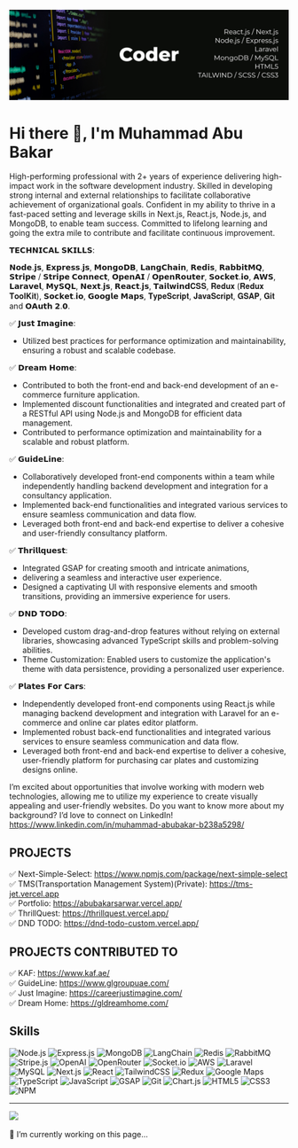 ![Web App Developer](https://github.com/abubakar-sarwar/abubakar-sarwar/blob/main/banner.jpg)

# Hi there 👋, I'm Muhammad Abu Bakar
High-performing professional with 2+ years of experience delivering high-impact work in the software development industry. Skilled in developing strong internal and external relationships to facilitate collaborative achievement of organizational goals. Confident in my ability to thrive in a fast-paced setting and leverage skills in Next.js, React.js, Node.js, and MongoDB, to enable team success. Committed to lifelong learning and going the extra mile to contribute and facilitate continuous improvement.

𝗧𝗘𝗖𝗛𝗡𝗜𝗖𝗔𝗟 𝗦𝗞𝗜𝗟𝗟𝗦:<br/>
<p>
𝗡𝗼𝗱𝗲.𝗷𝘀, 𝗘𝘅𝗽𝗿𝗲𝘀𝘀.𝗷𝘀, 𝗠𝗼𝗻𝗴𝗼𝗗𝗕, 𝗟𝗮𝗻𝗴𝗖𝗵𝗮𝗶𝗻, 𝗥𝗲𝗱𝗶𝘀, 𝗥𝗮𝗯𝗯𝗶𝘁𝗠𝗤, 𝗦𝘁𝗿𝗶𝗽𝗲 / 𝗦𝘁𝗿𝗶𝗽𝗲 𝗖𝗼𝗻𝗻𝗲𝗰𝘁, 𝗢𝗽𝗲𝗻𝗔𝗜 / 𝗢𝗽𝗲𝗻𝗥𝗼𝘂𝘁𝗲𝗿, 𝗦𝗼𝗰𝗸𝗲𝘁.𝗶𝗼, 𝗔𝗪𝗦, 𝗟𝗮𝗿𝗮𝘃𝗲𝗹, 𝗠𝘆𝗦𝗤𝗟, 𝗡𝗲𝘅𝘁.𝗷𝘀, 𝗥𝗲𝗮𝗰𝘁.𝗷𝘀, 𝗧𝗮𝗶𝗹𝘄𝗶𝗻𝗱𝐂𝐒𝐒, 𝐑𝐞𝐝𝐮𝐱 (𝐑𝐞𝐝𝐮𝐱 𝐓𝐨𝐨𝐥𝐊𝐢𝐭), 𝗦𝗼𝗰𝗸𝗲𝘁.𝗶𝗼, 𝗚𝗼𝗼𝗴𝗹𝗲 𝗠𝗮𝗽𝘀, 𝐓𝐲𝐩𝐞𝐒𝐜𝐫𝐢𝐩𝐭, 𝐉𝐚𝐯𝐚𝐒𝐜𝐫𝐢𝐩𝐭, 𝐆𝐒𝐀𝐏, 𝐆𝐢𝐭 and 𝗢𝗔𝘂𝘁𝗵 𝟮.𝟬.
</p>
✅ 𝗝𝘂𝘀𝘁 𝗜𝗺𝗮𝗴𝗶𝗻𝗲:
<ul>
  <li>
	Utilized best practices for performance optimization and maintainability, ensuring a robust and scalable codebase.
  </li>
</ul>
✅ 𝗗𝗿𝗲𝗮𝗺 𝗛𝗼𝗺𝗲:
<ul>
  <li>
	Contributed to both the front-end and back-end development of an e-commerce furniture application.
  </li>
  <li>
	Implemented discount functionalities and integrated and created part of a RESTful API using Node.js and MongoDB for efficient data management.
  </li>
  <li>
	 Contributed to performance optimization and maintainability for a scalable and robust platform.
  </li>
</ul>
✅ 𝗚𝘂𝗶𝗱𝗲𝗟𝗶𝗻𝗲:
<ul>
  <li>
	Collaboratively developed front-end components within a team while independently handling backend development and integration for a consultancy application.
  </li>
  <li>
	Implemented back-end functionalities and integrated various services to ensure seamless communication and data flow.
  </li>
  <li>
	Leveraged both front-end and back-end expertise to deliver a cohesive and user-friendly consultancy platform.
  </li>
</ul>
✅ 𝗧𝗵𝗿𝗶𝗹𝗹𝗾𝘂𝗲𝘀𝘁:
<ul>
  <li>
	Integrated GSAP for creating smooth and intricate animations,
  </li>
  <li>
	delivering a seamless and interactive user experience.
  </li>
  <li>
	Designed a captivating UI with responsive elements and smooth transitions, providing an immersive experience for users.
  </li>
</ul>
✅ 𝗗𝗡𝗗 𝗧𝗢𝗗𝗢:
<ul>
  <li>
	Developed custom drag-and-drop features without relying on external libraries, showcasing advanced TypeScript skills and problem-solving abilities.
  </li>
  <li>
	Theme Customization: Enabled users to customize the application's theme with data persistence, providing a personalized user experience.
  </li>
</ul>
✅ 𝗣𝗹𝗮𝘁𝗲𝘀 𝗙𝗼𝗿 𝗖𝗮𝗿𝘀:
<ul>
  <li>
Independently developed front-end components using React.js while managing backend development and integration with Laravel for an e-commerce and online car plates editor platform.
  </li>
  <li>
Implemented robust back-end functionalities and integrated various services to ensure seamless communication and data flow.
  </li>
	<li>
Leveraged both front-end and back-end expertise to deliver a cohesive, user-friendly platform for purchasing car plates and customizing designs online.
	</li>
</ul>

I’m excited about opportunities that involve working with modern web technologies, allowing me to utilize my experience to create visually appealing and user-friendly websites.
Do you want to know more about my background? I’d love to connect on LinkedIn! https://www.linkedin.com/in/muhammad-abubakar-b238a5298/

## PROJECTS
✅ Next-Simple-Select: https://www.npmjs.com/package/next-simple-select<br/>
✅ TMS(Transportation Management System)(Private): https://tms-jet.vercel.app<br/>
✅ Portfolio: https://abubakarsarwar.vercel.app/<br/>
✅ ThrillQuest: https://thrillquest.vercel.app/<br/>
✅ DND TODO: https://dnd-todo-custom.vercel.app/<br/>

## PROJECTS CONTRIBUTED TO
✅ KAF: https://www.kaf.ae/<br/>
✅ GuideLine: https://www.glgroupuae.com/<br/>
✅ Just Imagine: https://careerjustimagine.com/<br/>
✅ Dream Home: https://gldreamhome.com/<br/>

## Skills

![Node.js](https://img.shields.io/badge/node.js-6DA55F?style=for-the-badge&logo=node.js&logoColor=white) ![Express.js](https://img.shields.io/badge/express.js-%23404d59.svg?style=for-the-badge&logo=express&logoColor=%2361DAFB) ![MongoDB](https://img.shields.io/badge/MongoDB-%234ea94b.svg?style=for-the-badge&logo=mongodb&logoColor=white) ![LangChain](https://img.shields.io/badge/langchain-%231C3B3B.svg?style=for-the-badge&logo=langchain&logoColor=white) ![Redis](https://img.shields.io/badge/redis-%23FF4438.svg?style=for-the-badge&logo=redis&logoColor=white) ![RabbitMQ](https://img.shields.io/badge/rabbitmq-%23f60.svg?style=for-the-badge&logo=rabbitmq&logoColor=white) ![Stripe.js](https://img.shields.io/badge/stripe-%2396f.svg?style=for-the-badge&logo=stripe&logoColor=white) ![OpenAI](https://img.shields.io/badge/openai-%23000.svg?style=for-the-badge&logo=openai&logoColor=white) ![OpenRouter](https://img.shields.io/badge/openrouter-%23000.svg?style=for-the-badge&logo=openrouter&logoColor=white) ![Socket.io](https://img.shields.io/badge/socket-%2325c2a0.svg?style=for-the-badge&logo=socket&logoColor=white) ![AWS](https://img.shields.io/badge/aws-%23f90.svg?style=for-the-badge&logo=aws&logoColor=white) ![Laravel](https://img.shields.io/badge/laravel-%23FF2D20.svg?style=for-the-badge&logo=laravel&logoColor=white) ![MySQL](https://img.shields.io/badge/mysql-%2300000f.svg?style=for-the-badge&logo=mysql&logoColor=white) ![Next.js](https://img.shields.io/badge/Next-black?style=for-the-badge&logo=next.js&logoColor=white) ![React](https://img.shields.io/badge/react-%2320232a.svg?style=for-the-badge&logo=react&logoColor=%2361DAFB) ![TailwindCSS](https://img.shields.io/badge/tailwindcss-%2300BBFF.svg?style=for-the-badge&logo=tailwindcss&logoColor=white) ![Redux](https://img.shields.io/badge/redux-%23593d88.svg?style=for-the-badge&logo=redux&logoColor=white) ![Google Maps](https://img.shields.io/badge/googlemaps-%23007b8b.svg?style=for-the-badge&logo=googlemaps&logoColor=white) ![TypeScript](https://img.shields.io/badge/typescript-%23007ACC.svg?style=for-the-badge&logo=typescript&logoColor=white) ![JavaScript](https://img.shields.io/badge/javascript-%23323330.svg?style=for-the-badge&logo=javascript&logoColor=%23F7DF1E) ![GSAP](https://img.shields.io/badge/gsap-%230ae448.svg?style=for-the-badge&logo=gsap&logoColor=white) ![Git](https://img.shields.io/badge/git-%23238636.svg?style=for-the-badge&logo=git&logoColor=white) ![Chart.js](https://img.shields.io/badge/chart.js-F5788D.svg?style=for-the-badge&logo=chart.js&logoColor=white) ![HTML5](https://img.shields.io/badge/html5-%23E34F26.svg?style=for-the-badge&logo=html5&logoColor=white) ![CSS3](https://img.shields.io/badge/css3-%231572B6.svg?style=for-the-badge&logo=css3&logoColor=white) ![NPM](https://img.shields.io/badge/NPM-%23CB3837.svg?style=for-the-badge&logo=npm&logoColor=white)

---

[![](https://visitcount.itsvg.in/api?id=abubakar-sarwar&icon=0&color=0)](https://visitcount.itsvg.in)

🔭 I’m currently working on this page...

